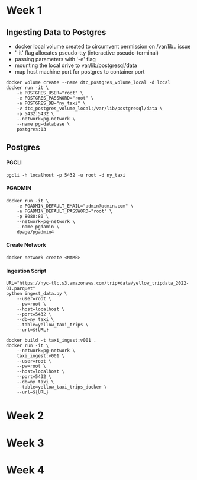 # Week 1
## Ingesting Data to Postgres

- docker local volume created to circumvent permission on /var/lib.. issue
- '-it' flag allocates pseudo-tty (interactive pseudo-terminal)
- passing parameters with '-e' flag
- mounting the local drive to var/lib/postgresql/data
- map host machine port for postgres to container port

```
docker volume create --name dtc_postgres_volume_local -d local
docker run -it \
    -e POSTGRES_USER="root" \
    -e POSTGRES_PASSWORD="root" \
    -e POSTGRES_DB="ny_taxi" \
    -v dtc_postgres_volume_local:/var/lib/postgresql/data \
    -p 5432:5432 \
    --network=pg-network \
    --name pg-database \
    postgres:13 
```

## Postgres
#### PGCLI

```
pgcli -h localhost -p 5432 -u root -d ny_taxi
```

#### PGADMIN
```
docker run -it \
    -e PGADMIN_DEFAULT_EMAIL="admin@admin.com" \
    -e PGADMIN_DEFAULT_PASSWORD="root" \
    -p 8080:80 \
    --network=pg-network \
    --name pgdamin \
    dpage/pgadmin4

```
#### Create Network

```
docker network create <NAME>
```

#### Ingestion Script
```
URL="https://nyc-tlc.s3.amazonaws.com/trip+data/yellow_tripdata_2022-01.parquet"
python ingest_data.py \
    --user=root \
    --pw=root \
    --host=localhost \
    --port=5432 \
    --db=ny_taxi \
    --table=yellow_taxi_trips \
    --url=${URL}
```

```
docker build -t taxi_ingest:v001 .
docker run -it \
    --network=pg-network \
    taxi_ingest:v001 \
    --user=root \
    --pw=root \
    --host=localhost \
    --port=5432 \
    --db=ny_taxi \
    --table=yellow_taxi_trips_docker \
    --url=${URL}
```
# Week 2
# Week 3
# Week 4